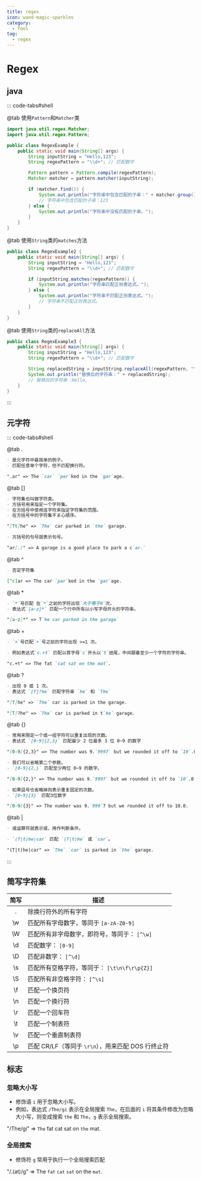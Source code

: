```yaml
---
title: regex
icon: wand-magic-sparkles
category:
  - Tool
tag:
  - regex 
---
```

# Regex

## java

::: code-tabs#shell

@tab 使用`Pattern`和`Matcher`类
```java
import java.util.regex.Matcher;
import java.util.regex.Pattern;

public class RegexExample {
    public static void main(String[] args) {
        String inputString = "Hello,123";
        String regexPattern = "\\d+"; // 匹配数字

        Pattern pattern = Pattern.compile(regexPattern);
        Matcher matcher = pattern.matcher(inputString);

        if (matcher.find()) {
            System.out.println("字符串中包含匹配的子串：" + matcher.group());
            // 字符串中包含匹配的子串：123
        } else {
            System.out.println("字符串中没有匹配的子串。");
        }
    }
}
```

@tab 使用`String`类的`matches`方法

```java
public class RegexExample2 {
    public static void main(String[] args) {
        String inputString = "Hello,123";
        String regexPattern = "\\d+"; // 匹配数字

        if (inputString.matches(regexPattern)) {
            System.out.println("字符串匹配正则表达式。");
        } else {
            System.out.println("字符串不匹配正则表达式。");
            // 字符串不匹配正则表达式。
        }
    }
}
```


@tab 使用`String`类的`replaceAll`方法

```java
public class RegexExample3 {
    public static void main(String[] args) {
        String inputString = "Hello,123";
        String regexPattern = "\\d+"; // 匹配数字

        String replacedString = inputString.replaceAll(regexPattern, "");
        System.out.println("替换后的字符串：" + replacedString);
        // 替换后的字符串：Hello,
    }
}
```

:::

## 元字符

::: code-tabs#shell

@tab .

```md
- 是元字符中最简单的例子。
- 匹配任意单个字符，但不匹配换行符。

".ar" => The `car` `par`ked in the `gar`age.
```

@tab []
```md
- 字符集也叫做字符类。
- 方括号用来指定一个字符集。
- 在方括号中使用连字符来指定字符集的范围。
- 在方括号中的字符集不关心顺序。

"[Tt]he" => `The` car parked in `the` garage.

- 方括号的句号就表示句号。

"ar[.]" => A garage is a good place to park a c`ar.`
```

@tab ^

```md
- 否定字符集

[^c]ar => The car `par`ked in the `gar`age.

```
@tab *
```md
- `*`号匹配 在`*`之前的字符出现`大于等于0`次。
- 表达式`[a-z]*` 匹配一个行中所有以小写字母开头的字符串。

"[a-z]*" => T`he car parked in the garage`
```
@tab +
```md
- `+`号匹配`+`号之前的字符出现 >=1 次。

- 例如表达式`c.+t` 匹配以首字母`c`开头以`t`结尾，中间跟着至少一个字符的字符串。

"c.+t" => The fat `cat sat on the mat`.
```

@tab ?
```md 
- 出现 0 或 1 次。
- 表达式 `[T]?he` 匹配字符串 `he` 和 `The`

"[T]he" => `The` car is parked in the garage.

"[T]?he" => `The` car is parked in t`he` garage.

```
@tab {}
```md
- 常用来限定一个或一组字符可以重复出现的次数。
- 表达式 `[0-9]{2,3}` 匹配最少 2 位最多 3 位 0~9 的数字

"[0-9]{2,3}" => The number was 9.`9997` but we rounded it off to `10`.0.

- 我们可以省略第二个参数。
- `[0-9]{2,}` 匹配至少两位 0~9 的数字。

"[0-9]{2,}" => The number was 9.`9997` but we rounded it off to `10`.0.

- 如果逗号也省略掉则表示重复固定的次数。
- `[0-9]{3}` 匹配3位数字

"[0-9]{3}" => The number was 9.`999`7 but we rounded it off to 10.0.
```

@tab | 
```md
- 或运算符就表示或，用作判断条件。

- `(T|t)he|car` 匹配 `(T|t)he` 或 `car`。

"(T|t)he|car" => `The` `car` is parked in `the` garage.
```

:::


## 简写字符集

| 简写 | 描述                                               |
| :--: | -------------------------------------------------- |
|  .   | 除换行符外的所有字符                               |
|  \w  | 匹配所有字母数字，等同于 `[a-zA-Z0-9]`             |
|  \W  | 匹配所有非字母数字，即符号，等同于： `[^\w]`       |
|  \d  | 匹配数字： `[0-9]`                                 |
|  \D  | 匹配非数字： `[^\d]`                               |
|  \s  | 匹配所有空格字符，等同于： `[\t\n\f\r\p{Z}]`       |
|  \S  | 匹配所有非空格字符： `[^\s]`                       |
|  \f  | 匹配一个换页符                                     |
|  \n  | 匹配一个换行符                                     |
|  \r  | 匹配一个回车符                                     |
|  \t  | 匹配一个制表符                                     |
|  \v  | 匹配一个垂直制表符                                 |
|  \p  | 匹配 CR/LF（等同于 `\r\n`），用来匹配 DOS 行终止符 |

## 标志

### 忽略大小写 

- 修饰语 `i` 用于忽略大小写。
- 例如，表达式 `/The/gi` 表示在全局搜索 `The`，在后面的 `i` 将其条件修改为忽略大小写，则变成搜索 `the` 和 `The`，`g` 表示全局搜索。

"/The/gi" => `The` fat cat sat on `the` mat.

### 全局搜索

- 修饰符 `g` 常用于执行一个全局搜索匹配

"/.(at)/g" => The `fat` `cat` `sat` on the `mat`.

